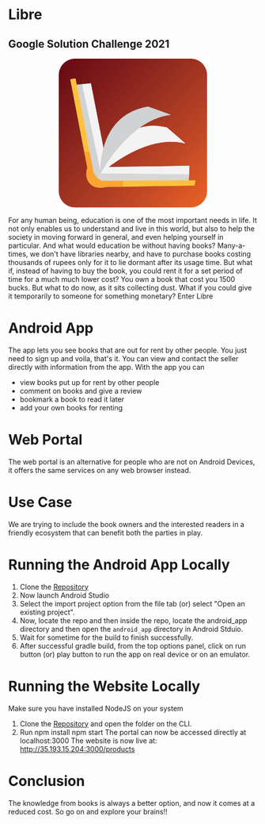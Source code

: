 # Libre
## Google Solution Challenge 2021
<p align="center">
  <img height="300px" src="./uploads/log.png">
<p>
  For any human being, education is one of the most important needs in life. It not only enables us to understand and live in this world, but also to help the society in moving forward in general, and even helping yourself in particular. And what would education be without having books? Many-a-times, we don't have libraries nearby, and have to purchase books costing thousands of rupees only for it to lie dormant after its usage time. But what if, instead of having to buy the book, you could rent it for a set period of time for a much much lower cost? You own a book that cost you 1500 bucks. But what to do now, as it sits collecting dust. What if you could give it temporarily to someone for something monetary? Enter Libre

# Android App
The app lets you see books that are out for rent by other people. You just need to sign up and voila, that's it. You can view and contact the seller directly with information from the app. With the app you can
 - view books put up for rent by other people
 - comment on books and give a review
 - bookmark a book to read it later
 - add your own books for renting

# Web Portal
The web portal is an alternative for people who are not on Android Devices, it offers the same services on any web browser instead.

# Use Case
We are trying to include the book owners and the interested readers in a friendly ecosystem that can benefit both the parties in play.

# Running the Android App Locally
1.  Clone the [Repository](https://github.com/glitch-droid/Libre)
2.  Now launch Android Studio
3.  Select the import project option from the file tab (or) select "Open an existing project".
4.  Now, locate the repo and then inside the repo, locate the android_app directory and then open the `android_app` directory in Android Stduio.
5.  Wait for sometime for the build to finish successfully.
6.  After successful gradle build, from the top options panel, click on run button (or) play button to run the app on real device or on an emulator.

# Running the Website Locally
Make sure you have installed NodeJS on your system
1. Clone the [Repository](https://github.com/adityabhura/Google_Solution) and open the folder on the CLI.
2. Run npm install
       npm start
The portal can now be accessed directly at localhost:3000
The website is now live at: http://35.193.15.204:3000/products

# Conclusion
The knowledge from books is always a better option, and now it comes at a reduced cost. So go on and explore your brains!!
